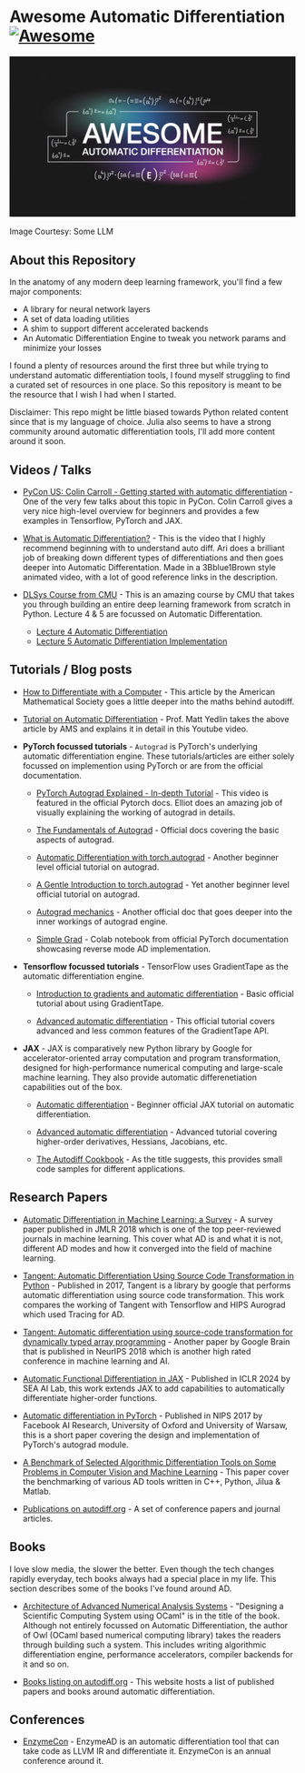 # Awesome Automatic Differentiation [![Awesome](https://cdn.rawgit.com/sindresorhus/awesome/d7305f38d29fed78fa85652e3a63e154dd8e8829/media/badge.svg)](https://github.com/sindresorhus/awesome)

<img src="aad_thumbnail.jpeg" alt="Awesome Automatic Differentiation" width="800"/>

Image Courtesy: Some LLM

## About this Repository

In the anatomy of any modern deep learning framework, you'll find a few major components:

- A library for neural network layers
- A set of data loading utilities
- A shim to support different accelerated backends
- An Automatic Differentiation Engine to tweak you network params and minimize your losses

I found a plenty of resources around the first three but while trying to understand automatic differentiation tools, I found myself struggling to find a curated set of resources in one place. So this repository is meant to be the resource that I wish I had when I started.

Disclaimer: This repo might be little biased towards Python related content since that is my language of choice. Julia also seems to have a strong community around automatic differentiation tools, I'll add more content around it soon.

## Videos / Talks

- [PyCon US: Colin Carroll - Getting started with automatic differentiation](https://www.youtube.com/watch?v=NG21KWZSiok) - One of the very few talks about this topic in PyCon. Colin Carroll gives a very nice high-level overview for beginners and provides a few examples in Tensorflow, PyTorch and JAX.

- [What is Automatic Differentiation?](https://www.youtube.com/watch?v=wG_nF1awSSY) - This is the video that I highly recommend beginning with to understand auto diff. Ari does a brilliant job of breaking down different types of differentiations and then goes deeper into Automatic Differentation. Made in a 3Bblue1Brown style animated video, with a lot of good reference links in the description.

- [DLSys Course from CMU](https://dlsyscourse.org/lectures/) - This is an amazing course by CMU that takes you through building an entire deep learning framework from scratch in Python. Lecture 4 & 5 are focussed on Automatic Differentation.

  - [Lecture 4 Automatic Differentiation](https://www.youtube.com/watch?v=56WUlMEeAuA)
  - [Lecture 5 Automatic Differentiation Implementation](https://www.youtube.com/watch?v=cNADlHfHQHg)

## Tutorials / Blog posts

- [How to Differentiate with a Computer](https://www.ams.org/publicoutreach/feature-column/fc-2017-12) - This article by the American Mathematical Society goes a little deeper into the maths behind autodiff.

- [Tutorial on Automatic Differentiation](https://www.youtube.com/watch?v=he_86Y4lQLw) - Prof. Matt Yedlin takes the above article by AMS and explains it in detail in this Youtube video.

- **PyTorch focussed tutorials** - `Autograd` is PyTorch's underlying automatic differentiation engine. These tutorials/articles are either solely focussed on implemention using PyTorch or are from the official documentation.

  - [PyTorch Autograd Explained - In-depth Tutorial](https://www.youtube.com/watch?v=MswxJw-8PvE) - This video is featured in the official Pytorch docs. Elliot does an amazing job of visually explaining the working of autograd in details.

  - [The Fundamentals of Autograd](https://pytorch.org/tutorials/beginner/introyt/autogradyt_tutorial.html) - Official docs covering the basic aspects of autograd.

  - [Automatic Differentiation with torch.autograd](https://pytorch.org/tutorials/beginner/basics/autogradqs_tutorial.html) - Another beginner level official tutorial on autograd.

  - [A Gentle Introduction to torch.autograd](https://pytorch.org/tutorials/beginner/blitz/autograd_tutorial.html) - Yet another beginner level official tutorial on autograd.

  - [Autograd mechanics](https://pytorch.org/docs/stable/notes/autograd.html) - Another official doc that goes deeper into the inner workings of autograd engine.

  - [Simple Grad](https://colab.research.google.com/drive/1VpeE6UvEPRz9HmsHh1KS0XxXjYu533EC) - Colab notebook from official PyTorch documentation showcasing reverse mode AD implementation.

- **Tensorflow focussed tutorials** - TensorFlow uses GradientTape as the automatic differentiation engine.

  - [Introduction to gradients and automatic differentiation](https://www.tensorflow.org/guide/autodiff) - Basic official tutorial about using GradientTape.

  - [Advanced automatic differentiation](https://www.tensorflow.org/guide/advanced_autodiff) - This official tutorial covers advanced and less common features of the GradientTape API.

- **JAX** - JAX is comparatively new Python library by Google for accelerator-oriented array computation and program transformation, designed for high-performance numerical computing and large-scale machine learning. They also provide automatic differenetiation capabilities out of the box.

  - [Automatic differentiation](https://jax.readthedocs.io/en/latest/automatic-differentiation.html) - Beginner official JAX tutorial on automatic differentiation.

  - [Advanced automatic differentiation](https://jax.readthedocs.io/en/latest/_tutorials/advanced-autodiff.html) - Advanced tutorial covering higher-order derivatives, Hessians, Jacobians, etc.

  - [The Autodiff Cookbook](https://jax.readthedocs.io/en/latest/notebooks/autodiff_cookbook.html) - As the title suggests, this provides small code samples for different applications.

## Research Papers

- [Automatic Differentiation in Machine Learning: a Survey](https://www.jmlr.org/papers/volume18/17-468/17-468.pdf) - A survey paper published in JMLR 2018 which is one of the top peer-reviewed journals in machine learning. This cover what AD is and what it is not, different AD modes and how it converged into the field of machine learning.

- [Tangent: Automatic Differentiation Using Source Code Transformation in Python](https://arxiv.org/abs/1711.02712) - Published in 2017, Tangent is a library by google that performs automatic differentiation using source code transformation. This work compares the working of Tangent with Tensorflow and HIPS Aurograd which used Tracing for AD.

- [Tangent: Automatic differentiation using source-code transformation for dynamically typed array programming](https://proceedings.neurips.cc/paper_files/paper/2018/file/748d6b6ed8e13f857ceaa6cfbdca14b8-Paper.pdf) - Another paper by Google Brain that is published in NeurIPS 2018 which is another high rated conference in machine learning and AI.

- [Automatic Functional Differentiation in JAX](https://arxiv.org/abs/2311.18727) - Published in ICLR 2024 by SEA AI Lab, this work extends JAX to add capabilities to automatically differentiate higher-order functions.

- [Automatic differentiation in PyTorch](https://openreview.net/pdf?id=BJJsrmfCZ) - Published in NIPS 2017 by Facebook AI Research, University of Oxford and University of Warsaw, this is a short paper covering the design and implementation of PyTorch's autograd module.

- [A Benchmark of Selected Algorithmic Differentiation Tools on Some Problems in Computer Vision and Machine Learning](https://arxiv.org/abs/1807.10129) - This paper cover the benchmarking of various AD tools written in C++, Python, Jilua & Matlab.

- [Publications on autodiff.org](https://www.autodiff.org/?module=Publications&submenu=list%20publications&order=title&search[letter]=A) - A set of conference papers and journal articles.

## Books

I love slow media, the slower the better. Even though the tech changes rapidly everyday, tech books always had a special place in my life. This section describes some of the books I've found around AD.

- [Architecture of Advanced Numerical Analysis Systems](https://link.springer.com/book/10.1007/978-1-4842-8853-5) - "Designing a Scientific Computing System using OCaml" is in the title of the book. Although not entirely focussed on Automatic Differentiation, the author of Owl (OCaml based numerical computing library) takes the readers through building such a system. This includes writing algorithmic differentiation engine, performance accelerators, compiler backends for it and so on.

- [Books listing on autodiff.org](https://www.autodiff.org/?module=Introduction&submenu=Books) - This website hosts a list of published papers and books around automatic differentiation.

## Conferences

- [EnzymeCon](https://enzyme.mit.edu/conference) - EnzymeAD is an automatic differentiation tool that can take code as LLVM IR and differentiate it. EnzymeCon is an annual conference around it.

